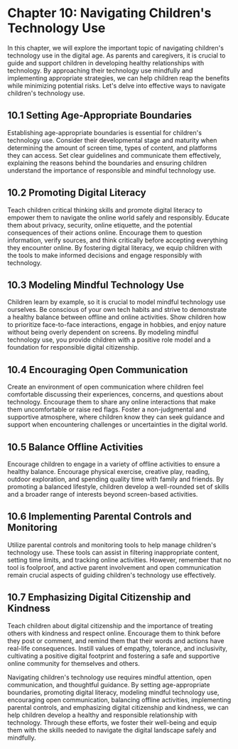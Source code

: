 Chapter 10: Navigating Children's Technology Use
================================================

In this chapter, we will explore the important topic of navigating children's technology use in the digital age. As parents and caregivers, it is crucial to guide and support children in developing healthy relationships with technology. By approaching their technology use mindfully and implementing appropriate strategies, we can help children reap the benefits while minimizing potential risks. Let's delve into effective ways to navigate children's technology use.

10.1 Setting Age-Appropriate Boundaries
---------------------------------------

Establishing age-appropriate boundaries is essential for children's technology use. Consider their developmental stage and maturity when determining the amount of screen time, types of content, and platforms they can access. Set clear guidelines and communicate them effectively, explaining the reasons behind the boundaries and ensuring children understand the importance of responsible and mindful technology use.

10.2 Promoting Digital Literacy
-------------------------------

Teach children critical thinking skills and promote digital literacy to empower them to navigate the online world safely and responsibly. Educate them about privacy, security, online etiquette, and the potential consequences of their actions online. Encourage them to question information, verify sources, and think critically before accepting everything they encounter online. By fostering digital literacy, we equip children with the tools to make informed decisions and engage responsibly with technology.

10.3 Modeling Mindful Technology Use
------------------------------------

Children learn by example, so it is crucial to model mindful technology use ourselves. Be conscious of your own tech habits and strive to demonstrate a healthy balance between offline and online activities. Show children how to prioritize face-to-face interactions, engage in hobbies, and enjoy nature without being overly dependent on screens. By modeling mindful technology use, you provide children with a positive role model and a foundation for responsible digital citizenship.

10.4 Encouraging Open Communication
-----------------------------------

Create an environment of open communication where children feel comfortable discussing their experiences, concerns, and questions about technology. Encourage them to share any online interactions that make them uncomfortable or raise red flags. Foster a non-judgmental and supportive atmosphere, where children know they can seek guidance and support when encountering challenges or uncertainties in the digital world.

10.5 Balance Offline Activities
-------------------------------

Encourage children to engage in a variety of offline activities to ensure a healthy balance. Encourage physical exercise, creative play, reading, outdoor exploration, and spending quality time with family and friends. By promoting a balanced lifestyle, children develop a well-rounded set of skills and a broader range of interests beyond screen-based activities.

10.6 Implementing Parental Controls and Monitoring
--------------------------------------------------

Utilize parental controls and monitoring tools to help manage children's technology use. These tools can assist in filtering inappropriate content, setting time limits, and tracking online activities. However, remember that no tool is foolproof, and active parent involvement and open communication remain crucial aspects of guiding children's technology use effectively.

10.7 Emphasizing Digital Citizenship and Kindness
-------------------------------------------------

Teach children about digital citizenship and the importance of treating others with kindness and respect online. Encourage them to think before they post or comment, and remind them that their words and actions have real-life consequences. Instill values of empathy, tolerance, and inclusivity, cultivating a positive digital footprint and fostering a safe and supportive online community for themselves and others.

Navigating children's technology use requires mindful attention, open communication, and thoughtful guidance. By setting age-appropriate boundaries, promoting digital literacy, modeling mindful technology use, encouraging open communication, balancing offline activities, implementing parental controls, and emphasizing digital citizenship and kindness, we can help children develop a healthy and responsible relationship with technology. Through these efforts, we foster their well-being and equip them with the skills needed to navigate the digital landscape safely and mindfully.

